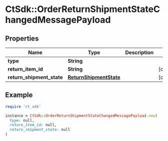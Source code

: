 # CtSdk::OrderReturnShipmentStateChangedMessagePayload

## Properties

| Name | Type | Description | Notes |
| ---- | ---- | ----------- | ----- |
| **type** | **String** |  |  |
| **return_item_id** | **String** |  | [optional] |
| **return_shipment_state** | [**ReturnShipmentState**](ReturnShipmentState.md) |  | [optional] |

## Example

```ruby
require 'ct_sdk'

instance = CtSdk::OrderReturnShipmentStateChangedMessagePayload.new(
  type: null,
  return_item_id: null,
  return_shipment_state: null
)
```

